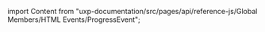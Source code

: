 
import Content from "uxp-documentation/src/pages/api/reference-js/Global Members/HTML Events/ProgressEvent";

<Content query="product=xd"/>
